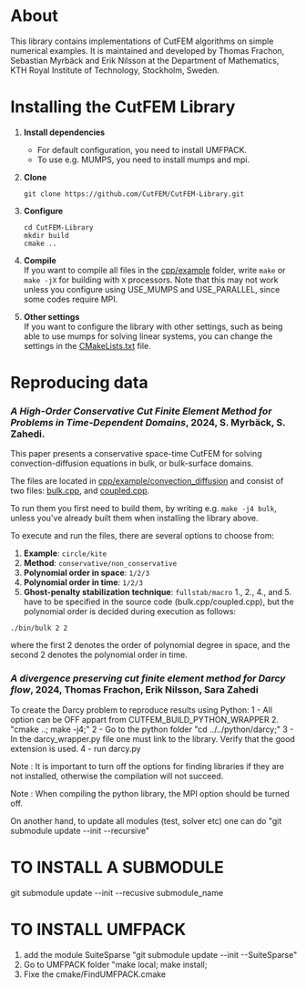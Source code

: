 # About 
This library contains implementations of CutFEM algorithms on simple numerical examples. It is maintained and developed by Thomas Frachon, Sebastian Myrbäck and Erik Nilsson at the Department of Mathematics, KTH Royal Institute of Technology, Stockholm, Sweden.


# Installing the CutFEM Library

1. **Install dependencies**
    * For default configuration, you need to install UMFPACK. 
    * To use e.g. MUMPS, you need to install mumps and mpi.

2. **Clone**
    ```
    git clone https://github.com/CutFEM/CutFEM-Library.git
    ```
3. **Configure**
    ```
    cd CutFEM-Library
    mkdir build
    cmake ..
    ```
4. **Compile** \
    If you want to compile all files in the [cpp/example](cpp/example) folder, write ```make``` or ```make -jX``` for building with ```X``` processors. Note that this may not work unless you configure using USE_MUMPS and USE_PARALLEL, since some codes require MPI.

5. **Other settings** \
    If you want to configure the library with other settings, such as being able to use mumps for solving linear systems, you can change the settings in the [CMakeLists.txt](CMakeLists.txt) file.


# Reproducing data

### *A High-Order Conservative Cut Finite Element Method for Problems in Time-Dependent Domains*, 2024, S. Myrbäck, S. Zahedi.

This paper presents a conservative space-time CutFEM for solving convection-diffusion equations in bulk, or bulk-surface domains.

The files are located in [cpp/example/convection_diffusion](cpp/example/convection_diffusion/) and consist of two files: [bulk.cpp](cpp/example/convection_diffusion/bulk.cpp), and [coupled.cpp](cpp/example/convection_diffusion/coupled.cpp).

To run them you first need to build them, by writing e.g. ```make -j4 bulk```, unless you've already built them when installing the library above.

To execute and run the files, there are several options to choose from:

1. **Example**: ```circle/kite```
2. **Method**: ```conservative/non_conservative```
3. **Polynomial order in space**: ```1/2/3```
4. **Polynomial order in time**: ```1/2/3```
5. **Ghost-penalty stabilization technique**: ```fullstab/macro```
1., 2., 4., and 5. have to be specified in the source code (bulk.cpp/coupled.cpp), but the polynomial order is decided during execution as follows:
```
./bin/bulk 2 2
```
where the first 2 denotes the order of polynomial degree in space, and the second 2 denotes the polynomial order in time. 

### *A divergence preserving cut finite element method for Darcy flow*, 2024, Thomas Frachon, Erik Nilsson, Sara Zahedi
To create the Darcy problem to reproduce results using Python:
1 - All option can be OFF appart from CUTFEM_BUILD_PYTHON_WRAPPER
2. "cmake ..; make -j4;"
2 - Go to the python folder
"cd ../../python/darcy;"
3 - In the darcy_wrapper.py file one must link to the library. Verify that the good extension is used.
4 - run darcy.py


Note : It is important to turn off the options for finding libraries if they are not installed, otherwise the compilation will not succeed.

Note : When compiling the python library, the MPI option should be turned off.

On another hand, to update all modules (test, solver etc) one can do
"git submodule update --init --recursive"


# TO INSTALL A SUBMODULE
git submodule update --init --recusive submodule_name

# TO INSTALL UMFPACK
1. add the module SuiteSparse
"git submodule update --init --SuiteSparse"
2. Go to UMFPACK folder
"make local; make install;
3. Fixe the cmake/FindUMFPACK.cmake



